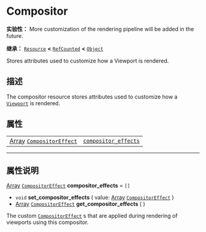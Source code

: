 <!-- ⚠ 请勿编辑本文件 ⚠ -->
<!-- 本文档使用脚本从 WeDot 引擎源码仓库生成。 -->
<!-- 生成脚本：https://github.com/WeDot-Engine/WeDot/tree/4.3/doc/tools/make_md.py； -->
<!-- 原文件：https://github.com/WeDot-Engine/WeDot/tree/4.3/doc/classes/Compositor.xml。 -->

<div id="_class_compositor"></div>

# Compositor

**实验性：** More customization of the rendering pipeline will be added in the future.

**继承：** [`Resource`](class_resource.md) **<** [`RefCounted`](class_refcounted.md) **<** [`Object`](class_object.md)

Stores attributes used to customize how a Viewport is rendered.

## 描述

The compositor resource stores attributes used to customize how a [`Viewport`](class_viewport.md) is rendered.

## 属性

|||
|:-:|:--|
| [Array](class_array.md) [`CompositorEffect`](class_compositoreffect.md) | [`compositor_effects`](#class_compositor_property_compositor_effects) | ``[]`` |

<!-- rst-class:: classref-section-separator -->

---

## 属性说明

<div id="_class_compositor_property_compositor_effects"></div>

[Array](class_array.md) [`CompositorEffect`](class_compositoreffect.md) **compositor_effects** = ``[]`` <div id="class_compositor_property_compositor_effects"></div>

- `void` **set_compositor_effects** ( value: [Array](class_array.md) [`CompositorEffect`](class_compositoreffect.md) )
- [Array](class_array.md) [`CompositorEffect`](class_compositoreffect.md) **get_compositor_effects** ( )

The custom [`CompositorEffect`](class_compositoreffect.md) s that are applied during rendering of viewports using this compositor.

[^virtual]: 本方法通常需要用户覆盖才能生效。
[^const]: 本方法无副作用，不会修改该实例的任何成员变量。
[^vararg]: 本方法除了能接受在此处描述的参数外，还能够继续接受任意数量的参数。
[^constructor]: 本方法用于构造某个类型。
[^static]: 调用本方法无需实例，可直接使用类名进行调用。
[^operator]: 本方法描述的是使用本类型作为左操作数的有效运算符。
[^bitfield]: 这个值是由下列位标志构成位掩码的整数。
[^void]: 无返回值。
